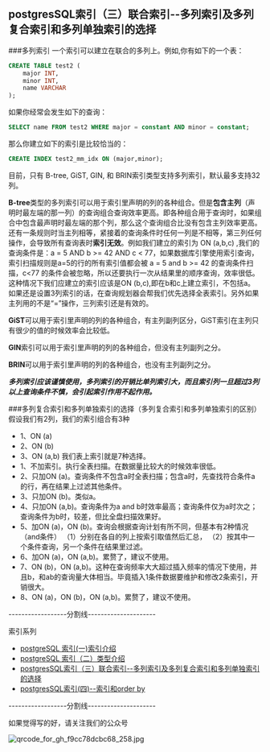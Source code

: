 ## postgresSQL索引（三）联合索引--多列索引及多列复合索引和多列单独索引的选择
###多列索引
一个索引可以建立在联合的多列上。例如,你有如下的一个表：
```sql
CREATE TABLE test2 (
	major INT,
	minor INT,
	name VARCHAR
);
```
如果你经常会发生如下的查询：
```sql
SELECT name FROM test2 WHERE major = constant AND minor = constant;
```
那么你建立如下的索引是比较恰当的：
```sql
CREATE INDEX test2_mm_idx ON (major,minor);
```
目前，只有 B-tree, GiST, GIN, 和 BRIN索引类型支持多列索引，默认最多支持32列。  

 **B-tree**类型的多列索引可以用于索引里声明的列的各种组合。但是**包含主列**（声明时最左端的那一列）的查询组合查询效率更高。即各种组合用于查询时，如果组合中包含最声明时最左端的那个列，那么这个查询组合比没有包含主列效率更高。还有一条规则时当主列相等，紧接着的查询条件时任何一列是不相等，第三列任何操作，会导致所有查询表时**索引无效**。例如我们建立的索引为 ON (a,b,c) ,我们的查询条件是：a = 5 AND b >= 42 AND c < 77，如果数据库引擎使用索引查询，索引扫描规则是a=5的行的所有索引值都会被 a = 5 and b >= 42 的查询条件扫描，c<77 的条件会被忽略，所以还要执行一次从结果里的顺序查询，效率很低。这种情况下我们应建立的索引应该是ON (b,c),即在b和c上建立索引，不包括a。如果还是设置3列索引的话，在查询规划器会帮我们优先选择全表索引。另外如果主列用的不是“=”操作，三列索引还是有效的。

 **GiST**可以用于索引里声明的列的各种组合，有主列副列区分，GiST索引在主列只有很少的值的时候效率会比较低。  

 **GIN**索引可以用于索引里声明的列的各种组合，但没有主列副列之分。  

 **BRIN**可以用于索引里声明的列的各种组合，也没有主列副列之分。  

 ***多列索引应该谨慎使用，多列索引的开销比单列索引大，而且索引列一旦超过3列以上查询条件不慎，会引起索引作用不起作用。***

###多列复合索引和多列单独索引的选择（多列复合索引和多列单独索引的区别）
 假设我们有2列，我们的索引组合有3种
-   1、ON (a)
-  2、ON (b)
- 3、ON (a,b)
我们表上索引就是7种选择。
- 1、不加索引。执行全表扫描。在数据量比较大的时候效率很低。
- 2、只加ON (a)。查询条件不包含a时全表扫描；包含a时，先查找符合条件a的行，再在结果上过滤其他条件。
- 3、只加ON (b)。类似a。
- 4、只加ON (a,b)。查询条件为a and b时效率最高；查询条件仅为a时次之；查询条件为b时，较差，但比全盘扫描效果好。
- 5、加ON (a)，ON (b)。查询会根据查询计划有所不同，但基本有2种情况（and条件）
  （1）分别在各自的列上按索引取值然后汇总，
  （2）按其中一个条件查询，另一个条件在结果里过滤。
- 6、加ON (a)，ON (a,b)。累赘了，建议不使用。
- 7、ON (b)，ON (a,b)。这种在查询频率大大超过插入频率的情况下使用，并且b，和ab的查询量大体相当。毕竟插入1条件数据要维护和修改2条索引，开销很大。
- 8、ON (a)，ON (b)，ON (a,b)。累赘了，建议不使用。


 ------------------分割线---------------------

 索引系列
* [postgreSQL 索引(一)索引介绍](http://icefocus.github.io/blog/postgres/index_1)
* [postgreSQL 索引（二）类型介绍](http://icefocus.github.io/blog/postgres/index_2)
* [postgresSQL索引（三）联合索引--多列索引及多列复合索引和多列单独索引的选择](http://icefocus.github.io/blog/postgres/index_3)
* [postgresSQL索引(四)--索引和order by](http://icefocus.github.io/blog/postgres/index_4)

 ------------------分割线---------------------
 
如果觉得写的好，请关注我们的公众号

![qrcode_for_gh_f9cc78dcbc68_258.jpg](https://upload-images.jianshu.io/upload_images/8155989-d7cfe697173859ed.jpg?imageMogr2/auto-orient/strip%7CimageView2/2/w/1240)